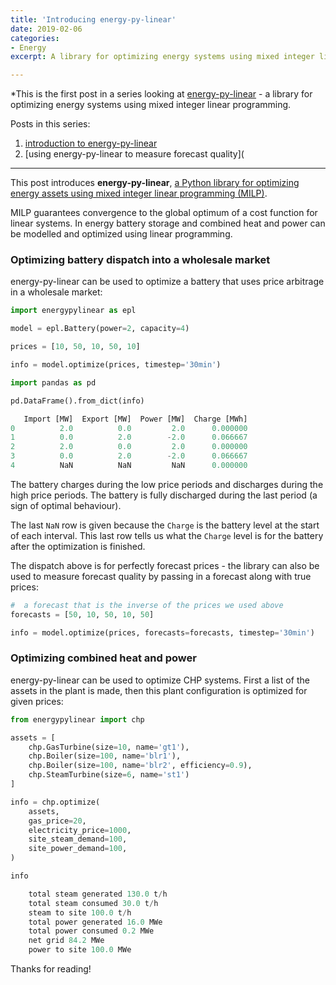 ```yaml
---
title: 'Introducing energy-py-linear'
date: 2019-02-06
categories:
- Energy
excerpt: A library for optimizing energy systems using mixed integer linear programming.

---
```


*This is the first post in a series looking at [energy-py-linear](https://github.com/ADGEfficiency/energy-py-linear) -  a library for optimizing energy systems using mixed integer linear programming.  

Posts in this series:

1. [introduction to energy-py-linear](https://adgefficiency.com/intro-energy-py-linear/)
2. [using energy-py-linear to measure forecast quality](

---

This post introduces **energy-py-linear**, [a Python library for optimizing energy assets using mixed integer linear programming (MILP)](https://github.com/ADGEfficiency/energy-py-linear).

MILP guarantees convergence to the global optimum of a cost function for linear systems.  In energy battery storage and combined heat and power can be modelled and optimized using linear programming.

### Optimizing battery dispatch into a wholesale market

energy-py-linear can be used to optimize a battery that uses price arbitrage in a wholesale market:

```python
import energypylinear as epl

model = epl.Battery(power=2, capacity=4)

prices = [10, 50, 10, 50, 10]

info = model.optimize(prices, timestep='30min')

import pandas as pd

pd.DataFrame().from_dict(info)

   Import [MW]  Export [MW]  Power [MW]  Charge [MWh]
0          2.0          0.0         2.0      0.000000
1          0.0          2.0        -2.0      0.066667
2          2.0          0.0         2.0      0.000000
3          0.0          2.0        -2.0      0.066667
4          NaN          NaN         NaN      0.000000
```

The battery charges during the low price periods and discharges during the high price periods.  The battery is fully discharged during the last period (a sign of optimal behaviour).  

The last `NaN` row is given because the `Charge` is the battery level at the start of each interval.  This last row tells us what the `Charge` level is for the battery after the optimization is finished.

The dispatch above is for perfectly forecast prices - the library can also be used to measure forecast quality by passing in a forecast along with true prices:

```python
#  a forecast that is the inverse of the prices we used above
forecasts = [50, 10, 50, 10, 50]

info = model.optimize(prices, forecasts=forecasts, timestep='30min')
```

### Optimizing combined heat and power

energy-py-linear can be used to optimize CHP systems.  First a list of the assets in the plant is made, then this plant configuration is optimized for given prices:

```python
from energypylinear import chp

assets = [
    chp.GasTurbine(size=10, name='gt1'),
    chp.Boiler(size=100, name='blr1'),
    chp.Boiler(size=100, name='blr2', efficiency=0.9),
    chp.SteamTurbine(size=6, name='st1')
]

info = chp.optimize(
    assets,
    gas_price=20,
    electricity_price=1000,
    site_steam_demand=100,
    site_power_demand=100,
)

info

    total steam generated 130.0 t/h
    total steam consumed 30.0 t/h
    steam to site 100.0 t/h
    total power generated 16.0 MWe
    total power consumed 0.2 MWe
    net grid 84.2 MWe
    power to site 100.0 MWe
```

Thanks for reading!
